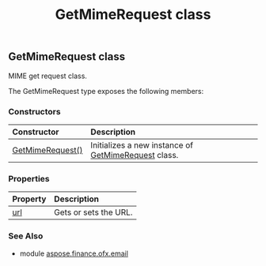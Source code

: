 ﻿---
title: GetMimeRequest class
second_title: Aspose.Finance for Python via .NET API References
description: 
type: docs
weight: 10
url: /python-net/aspose.finance.ofx.email/getmimerequest/
is_root: false
---

## GetMimeRequest class

MIME get request class.



The GetMimeRequest type exposes the following members:

### Constructors
| Constructor | Description |
| :- | :- |
| [GetMimeRequest()](/finance/python-net/aspose.finance.ofx.email/getmimerequest/__init__/#) | Initializes a new instance of [GetMimeRequest](/finance/python-net/aspose.finance.ofx.email/getmimerequest) class. |


### Properties
| Property | Description |
| :- | :- |
| [url](/finance/python-net/aspose.finance.ofx.email/getmimerequest/url) | Gets or sets the URL. |


### See Also

* module [aspose.finance.ofx.email](../)
